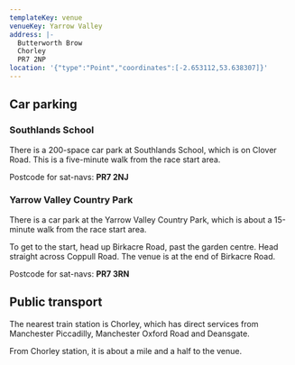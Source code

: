 ```yaml
---
templateKey: venue
venueKey: Yarrow Valley
address: |-
  Butterworth Brow
  Chorley
  PR7 2NP
location: '{"type":"Point","coordinates":[-2.653112,53.638307]}'
---
```

## Car parking

### Southlands School

There is a 200-space car park at Southlands School, which is on Clover Road.
This is a five-minute walk from the race start area.

Postcode for sat-navs: **PR7 2NJ**

### Yarrow Valley Country Park

There is a car park at the Yarrow Valley Country Park, which is about a
15-minute walk from the race start area.

To get to the start, head up Birkacre Road, past the garden centre. Head straight
across Coppull Road. The venue is at the end of Birkacre Road.

Postcode for sat-navs: **PR7 3RN**

## Public transport

The nearest train station is Chorley, which has direct services from
Manchester Piccadilly, Manchester Oxford Road and Deansgate.

From Chorley station, it is about a mile and a half to the venue.
